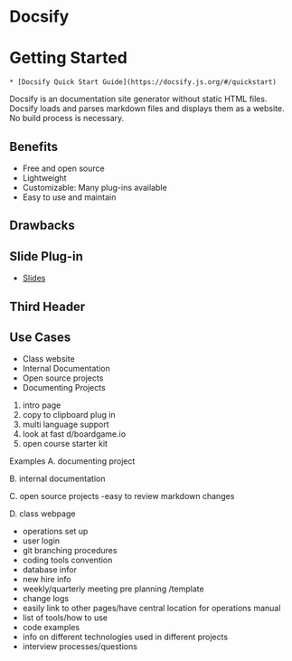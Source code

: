 # Docsify

# Getting  Started
    * [Docsify Quick Start Guide](https://docsify.js.org/#/quickstart)
> 
Docsify is an documentation site generator without static HTML files. Docsify loads and parses markdown files and 
displays them as a website. No build process is necessary.


## Benefits
- Free and open source
- Lightweight
- Customizable: Many plug-ins available
- Easy to use and maintain


## Drawbacks

## Slide Plug-in 
* [Slides](Slides.md)
## Third Header

## Use Cases
*  Class website
*  Internal Documentation
*  Open source projects
*  Documenting Projects

1. intro page 
2. copy to clipboard plug in
3. multi language support
4. look at fast d/boardgame.io
5. open course starter kit

Examples
A. documenting project 

B. internal documentation

C. open source projects -easy to review markdown changes

D. class webpage

- operations set up
- user login
- git branching procedures
- coding tools convention
- database infor
- new hire info
- weekly/quarterly meeting pre planning /template
- change logs
- easily link to other pages/have central location for operations manual
- list of tools/how to use
- code examples
- info on different technologies used in different projects
- interview processes/questions